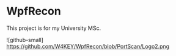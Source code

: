 # WpfRecon

This project is for my University MSc.

![github-small] https://github.com/W4KEY/WpfRecon/blob/PortScan/Logo2.png
